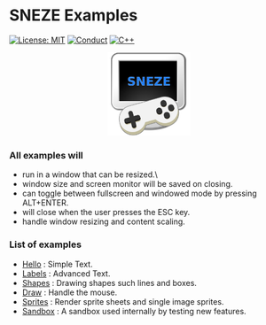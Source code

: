 # SNEZE Examples

[![License: MIT](https://img.shields.io/badge/License-MIT-yellow.svg?style=for-the-badge)](https://opensource.org/licenses/MIT)
[![Conduct](https://img.shields.io/badge/Conduct-Covenat%202.0-yellow.svg?style=for-the-badge)](https://www.contributor-covenant.org/version/2/0/code_of_conduct/)
[![C++](https://img.shields.io/badge/20-yellow.svg?style=for-the-badge&logo=c%2B%2B&logoColor=white&labelColor=gray)](https://en.cppreference.com/w/cpp/20)

<p align ="center">
  <img src="../lib/media/sprites/sneze.png" width="150" alt="sneze logo">
</p>

### All examples will

- run in a window that can be resized.\
- window size and screen monitor will be saved on closing.
- can toggle between fullscreen and windowed mode by pressing ALT+ENTER.
- will close when the user presses the ESC key.
- handle window resizing and content scaling.

### List of examples

- [Hello](https://github.com/juan-medina/sneze/tree/main/examples/hello/src) : Simple Text.
- [Labels](https://github.com/juan-medina/sneze/tree/main/examples/labels/src) : Advanced Text.
- [Shapes](https://github.com/juan-medina/sneze/tree/main/examples/shapes/src) : Drawing shapes such lines and boxes.
- [Draw](https://github.com/juan-medina/sneze/tree/main/examples/draw/src) : Handle the mouse.
- [Sprites](https://github.com/juan-medina/sneze/tree/main/examples/sprites/src) : Render sprite sheets and single image sprites.
- [Sandbox](https://github.com/juan-medina/sneze/tree/main/examples/sandbox/src) : A sandbox used internally by testing new
  features.
